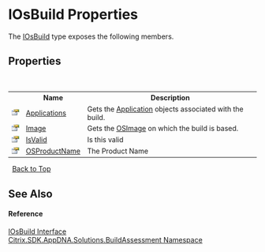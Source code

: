 # IOsBuild Properties
 

The <a href="T_Citrix_SDK_AppDNA_Solutions_BuildAssessment_IOsBuild">IOsBuild</a> type exposes the following members.


## Properties
&nbsp;<table><tr><th></th><th>Name</th><th>Description</th></tr><tr><td>![Public property](media/pubproperty.gif "Public property")</td><td><a href="P_Citrix_SDK_AppDNA_Solutions_BuildAssessment_IOsBuild_Applications">Applications</a></td><td>
Gets the <a href="T_Citrix_SDK_AppDNA_Application">Application</a> objects associated with the build.</td></tr><tr><td>![Public property](media/pubproperty.gif "Public property")</td><td><a href="P_Citrix_SDK_AppDNA_Solutions_BuildAssessment_IOsBuild_Image">Image</a></td><td>
Gets the <a href="T_Citrix_SDK_AppDNA_OSImage">OSImage</a> on which the build is based.</td></tr><tr><td>![Public property](media/pubproperty.gif "Public property")</td><td><a href="P_Citrix_SDK_AppDNA_Solutions_BuildAssessment_IOsBuild_IsValid">IsValid</a></td><td>
Is this valid</td></tr><tr><td>![Public property](media/pubproperty.gif "Public property")</td><td><a href="P_Citrix_SDK_AppDNA_Solutions_BuildAssessment_IOsBuild_OSProductName">OSProductName</a></td><td>
The Product Name</td></tr></table>&nbsp;
<a href="#iosbuild-properties">Back to Top</a>

## See Also


#### Reference
<a href="T_Citrix_SDK_AppDNA_Solutions_BuildAssessment_IOsBuild">IOsBuild Interface</a><br /><a href="N_Citrix_SDK_AppDNA_Solutions_BuildAssessment">Citrix.SDK.AppDNA.Solutions.BuildAssessment Namespace</a><br />